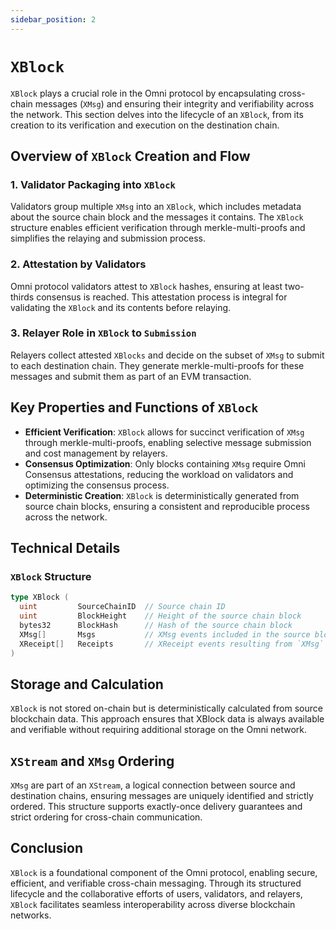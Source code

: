 ```yaml
---
sidebar_position: 2
---
```


# `XBlock`

`XBlock` plays a crucial role in the Omni protocol by encapsulating cross-chain messages (`XMsg`) and ensuring their integrity and verifiability across the network. This section delves into the lifecycle of an `XBlock`, from its creation to its verification and execution on the destination chain.

## Overview of `XBlock` Creation and Flow

### 1. Validator Packaging into `XBlock`

Validators group multiple `XMsg` into an `XBlock`, which includes metadata about the source chain block and the messages it contains. The `XBlock` structure enables efficient verification through merkle-multi-proofs and simplifies the relaying and submission process.

### 2. Attestation by Validators

Omni protocol validators attest to `XBlock` hashes, ensuring at least two-thirds consensus is reached. This attestation process is integral for validating the `XBlock` and its contents before relaying.

### 3. Relayer Role in `XBlock` to `Submission`

Relayers collect attested `XBlocks` and decide on the subset of `XMsg` to submit to each destination chain. They generate merkle-multi-proofs for these messages and submit them as part of an EVM transaction.

## Key Properties and Functions of `XBlock`

- **Efficient Verification**: `XBlock` allows for succinct verification of `XMsg` through merkle-multi-proofs, enabling selective message submission and cost management by relayers.
- **Consensus Optimization**: Only blocks containing `XMsg` require Omni Consensus attestations, reducing the workload on validators and optimizing the consensus process.
- **Deterministic Creation**: `XBlock` is deterministically generated from source chain blocks, ensuring a consistent and reproducible process across the network.

## Technical Details

### `XBlock` Structure

```go
type XBlock (
  uint         SourceChainID  // Source chain ID
  uint         BlockHeight    // Height of the source chain block
  bytes32      BlockHash      // Hash of the source chain block
  XMsg[]       Msgs           // XMsg events included in the source block
  XReceipt[]   Receipts       // XReceipt events resulting from `XMsg` execution
)
```

## Storage and Calculation

`XBlock` is not stored on-chain but is deterministically calculated from source blockchain data. This approach ensures that XBlock data is always available and verifiable without requiring additional storage on the Omni network.

## `XStream` and `XMsg` Ordering

`XMsg` are part of an `XStream`, a logical connection between source and destination chains, ensuring messages are uniquely identified and strictly ordered. This structure supports exactly-once delivery guarantees and strict ordering for cross-chain communication.

## Conclusion

`XBlock` is a foundational component of the Omni protocol, enabling secure, efficient, and verifiable cross-chain messaging. Through its structured lifecycle and the collaborative efforts of users, validators, and relayers, `XBlock` facilitates seamless interoperability across diverse blockchain networks.

